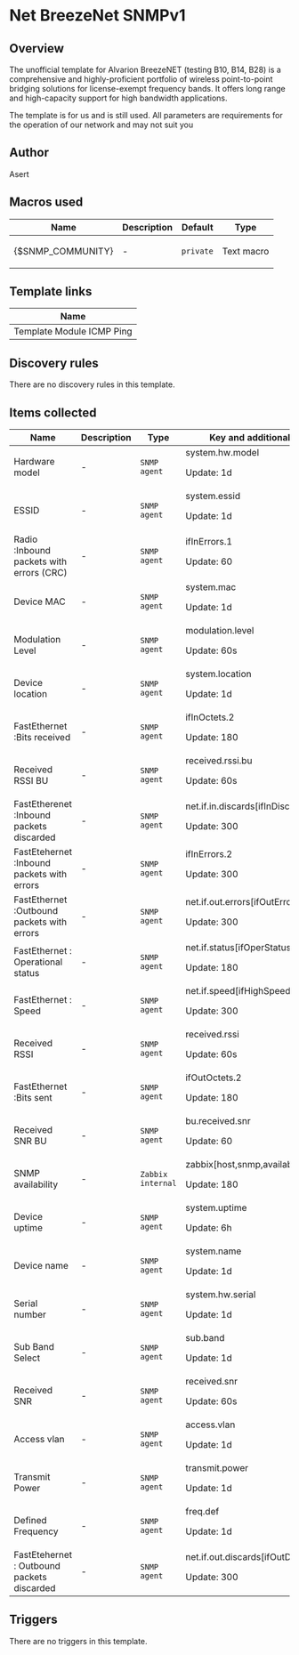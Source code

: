 # Net BreezeNet SNMPv1

## Overview

The unofficial template for Alvarion BreezeNET (testing B10, B14, B28) is a comprehensive and highly-proficient portfolio of wireless point-to-point bridging solutions for license-exempt frequency bands. It offers long range and high-capacity support for high bandwidth applications.


The template is for us and is still used. All parameters are requirements for the operation of our network and may not suit you



## Author

Asert

## Macros used

|Name|Description|Default|Type|
|----|-----------|-------|----|
|{$SNMP_COMMUNITY}|<p>-</p>|`private`|Text macro|
## Template links

|Name|
|----|
|Template Module ICMP Ping|
## Discovery rules

There are no discovery rules in this template.

## Items collected

|Name|Description|Type|Key and additional info|
|----|-----------|----|----|
|Hardware model|<p>-</p>|`SNMP agent`|system.hw.model<p>Update: 1d</p>|
|ESSID|<p>-</p>|`SNMP agent`|system.essid<p>Update: 1d</p>|
|Radio :Inbound packets with errors (CRC)|<p>-</p>|`SNMP agent`|ifInErrors.1<p>Update: 60</p>|
|Device MAC|<p>-</p>|`SNMP agent`|system.mac<p>Update: 1d</p>|
|Modulation Level|<p>-</p>|`SNMP agent`|modulation.level<p>Update: 60s</p>|
|Device location|<p>-</p>|`SNMP agent`|system.location<p>Update: 1d</p>|
|FastEthernet  :Bits received|<p>-</p>|`SNMP agent`|ifInOctets.2<p>Update: 180</p>|
|Received RSSI BU|<p>-</p>|`SNMP agent`|received.rssi.bu<p>Update: 60s</p>|
|FastEtherenet   :Inbound packets discarded|<p>-</p>|`SNMP agent`|net.if.in.discards[ifInDiscards.2]<p>Update: 300</p>|
|FastEtehernet  :Inbound packets with errors|<p>-</p>|`SNMP agent`|ifInErrors.2<p>Update: 300</p>|
|FastEthernet :Outbound packets with errors|<p>-</p>|`SNMP agent`|net.if.out.errors[ifOutErrors.2]<p>Update: 300</p>|
|FastEthernet : Operational status|<p>-</p>|`SNMP agent`|net.if.status[ifOperStatus.2]<p>Update: 180</p>|
|FastEthernet  : Speed|<p>-</p>|`SNMP agent`|net.if.speed[ifHighSpeed.2]<p>Update: 300</p>|
|Received RSSI|<p>-</p>|`SNMP agent`|received.rssi<p>Update: 60s</p>|
|FastEthernet :Bits sent|<p>-</p>|`SNMP agent`|ifOutOctets.2<p>Update: 180</p>|
|Received SNR BU|<p>-</p>|`SNMP agent`|bu.received.snr<p>Update: 60</p>|
|SNMP availability|<p>-</p>|`Zabbix internal`|zabbix[host,snmp,available]<p>Update: 180</p>|
|Device uptime|<p>-</p>|`SNMP agent`|system.uptime<p>Update: 6h</p>|
|Device name|<p>-</p>|`SNMP agent`|system.name<p>Update: 1d</p>|
|Serial number|<p>-</p>|`SNMP agent`|system.hw.serial<p>Update: 1d</p>|
|Sub Band Select|<p>-</p>|`SNMP agent`|sub.band<p>Update: 1d</p>|
|Received SNR|<p>-</p>|`SNMP agent`|received.snr<p>Update: 60s</p>|
|Access vlan|<p>-</p>|`SNMP agent`|access.vlan<p>Update: 1d</p>|
|Transmit Power|<p>-</p>|`SNMP agent`|transmit.power<p>Update: 1d</p>|
|Defined Frequency|<p>-</p>|`SNMP agent`|freq.def<p>Update: 1d</p>|
|FastEtehernet : Outbound packets discarded|<p>-</p>|`SNMP agent`|net.if.out.discards[ifOutDiscards.2]<p>Update: 300</p>|
## Triggers

There are no triggers in this template.

